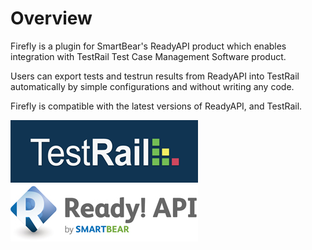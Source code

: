 
# Overview

Firefly is a plugin for SmartBear's ReadyAPI product which enables integration with TestRail Test Case Management Software product.

Users can export tests and testrun results from ReadyAPI into TestRail automatically by simple configurations and without writing any code.

Firefly is compatible with the latest versions of ReadyAPI, and TestRail.

![TestRail](images/testrail-300x100.png "TestRail compatible")
![ReadyAPI](images/SmartBear-Ready-API-Logo.jpg "ReadyAPI compatible")